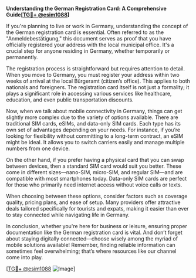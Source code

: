 **Understanding the German Registration Card: A Comprehensive Guide[[TG💪+ @esim1088](https://t.me/s/esim1088)]**

If you're planning to live or work in Germany, understanding the concept of the German registration card is essential. Often referred to as the "Anmeldebestätigung," this document serves as proof that you have officially registered your address with the local municipal office. It's a crucial step for anyone residing in Germany, whether temporarily or permanently.

The registration process is straightforward but requires attention to detail. When you move to Germany, you must register your address within two weeks of arrival at the local Bürgeramt (citizen’s office). This applies to both nationals and foreigners. The registration card itself is not just a formality; it plays a significant role in accessing various services like healthcare, education, and even public transportation discounts.

Now, when we talk about mobile connectivity in Germany, things can get slightly more complex due to the variety of options available. There are traditional SIM cards, eSIMs, and data-only SIM cards. Each type has its own set of advantages depending on your needs. For instance, if you’re looking for flexibility without committing to a long-term contract, an eSIM might be ideal. It allows you to switch carriers easily and manage multiple numbers from one device.

On the other hand, if you prefer having a physical card that you can swap between devices, then a standard SIM card would suit you better. These come in different sizes—nano-SIM, micro-SIM, and regular SIM—and are compatible with most smartphones today. Data-only SIM cards are perfect for those who primarily need internet access without voice calls or texts.

When choosing between these options, consider factors such as coverage quality, pricing plans, and ease of setup. Many providers offer attractive deals tailored specifically for tourists and expats, making it easier than ever to stay connected while navigating life in Germany.

In conclusion, whether you're here for business or leisure, ensuring proper documentation like the German registration card is vital. And don’t forget about staying digitally connected—choose wisely among the myriad of mobile solutions available! Remember, finding reliable information can sometimes feel overwhelming; that’s where resources like our channel come into play.

[[TG💪+ @esim1088](https://t.me/s/esim1088) ![Image](https://i.postimg.cc/Y0z9fWf4/image.png)]